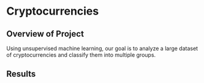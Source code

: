 # Cryptocurrencies

## Overview of Project

Using unsupervised machine learning, our goal is to analyze a large dataset of cryptocurrencies and classify them into multiple groups.

## Results
